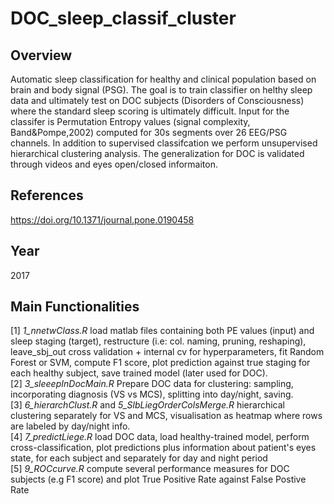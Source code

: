 # DOC_sleep_classif_cluster

## Overview 
Automatic sleep classification for healthy and clinical population based on brain and body signal (PSG). The goal is to train classifier on helthy sleep data and ultimately test on DOC subjects (Disorders of Consciousness) where the standard sleep scoring is ultimately difficult. Input for the classifer is Permutation Entropy values (signal complexity, Band&Pompe,2002) computed for 30s segments over 26 EEG/PSG channels. In addition to supervised classifcation we perform unsupervised hierarchical clustering analysis. The generalization for DOC is validated through videos and eyes open/closed informaiton.

## References
https://doi.org/10.1371/journal.pone.0190458

## Year
2017

## Main Functionalities
[1] *1_nnetwClass.R* load matlab files containing both PE values (input) and sleep staging (target), restructure (i.e: col. naming, pruning, reshaping), leave_sbj_out cross validation + internal cv for hyperparameters, fit Random Forest or SVM, compute F1 score, plot prediction against true staging for each healthy subject, save trained model (later used for DOC).
<br> [2] *3_sleeepInDocMain.R* Prepare DOC data for clustering: sampling, incorporating diagnosis (VS vs MCS), splitting into day/night, saving.
<br> [3] *6_hierarchClust.R* and *5_SlbLiegOrderColsMerge.R* hierarchical clustering separately for VS and MCS, visualisation as heatmap where rows are labeled by day/night info.
<br> [4] *7_predictLiege.R* load DOC data, load healthy-trained model, perform cross-classification, plot predictions plus information about patient's eyes state, for each subject and separately for day and night period 
<br> [5] *9_ROCcurve.R* compute several performance measures for DOC subjects (e.g F1 score) and plot True Positive Rate against False Postive Rate
